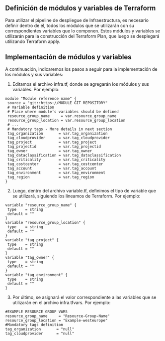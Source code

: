 ## Definición de módulos y variables de Terraform
Para utilizar el pipeline de despliegue de Infraestructura, es necesario definir dentro de él, todos los módulos que se utilizarán con su correspondientes variables que lo componen.
Estos módulos y variables se utilizarán para la construcción del Terraform Plan, que luego se desplegará utilizando Terraform apply.


## Implementación de módulos y variables
A continuación, indicaremos los pasos a seguir para la implementación de los módulos y sus variables:

1.  Editamos el archivo infra.tf, donde se agregarán los módulos y sus variables. Por ejemplo:
```hcl
module "Module reference name" {
 source = "git::https://MODULE GIT REPOSITORY"
 # Variable definition
 # Place where module’s variables should be defined
 resource_group_name     = var.resource_group_name
 resource_group_location = var.resource_group_location
 # ...
 # Mandatory tags - More details in next section
 tag_organization       = var.tag_organization
 tag_cloudprovider      = var.tag_cloudprovider
 tag_project            = var.tag_project
 tag_projectid          = var.tag_projectid
 tag_owner              = var.tag_owner
 tag_dataclassification = var.tag_dataclassification
 tag_criticality        = var.tag_criticality
 tag_costcenter         = var.tag_costcenter
 tag_account            = var.tag_account
 tag_environment        = var.tag_environment
 tag_region             = var.tag_region
}
```

2. Luego, dentro del archivo variable.tf, definimos el tipo de variable que se utilizará, siguiendo los lineamos de Terraform. Por ejemplo:
```hcl
variable "resource_group_name" {
 type    = string
 default = ""
}
variable "resource_group_location" {
 type    = string
 default = ""
}
variable "tag_project" {
 type    = string
 default = ""
}
variable "tag_owner" {
 type    = string
 default = ""
}
variable "tag_environment" {
 type    = string
 default = ""
}
```

3. Por último, se asignará el valor correspondiente a las variables que se utilizarán en el archivo infra.tfvars. Por ejemplo:

```hcl
#EXAMPLE RESOURCE GROUP VARS
resource_group_name     = "Resource-Group-Name"
resource_group_location = "Example-westeurope"
#Mandatory tags definition
tag_organization       = "null"
tag_cloudprovider      = "null"
```

